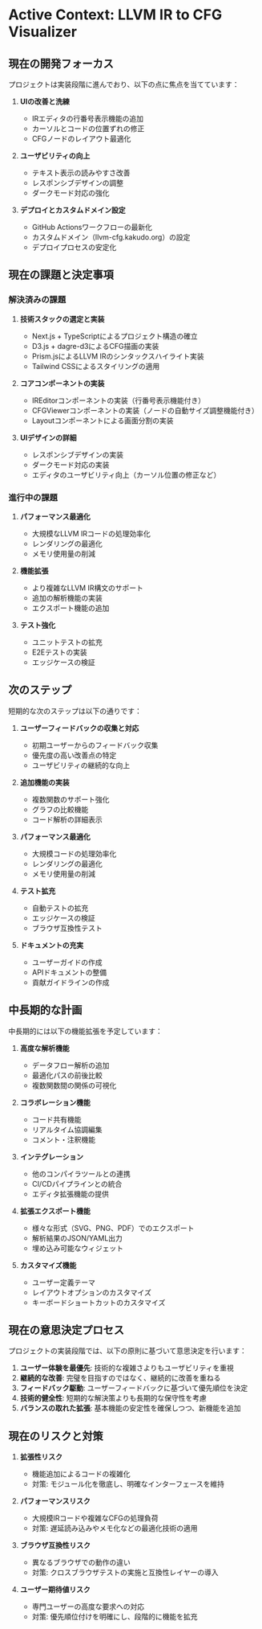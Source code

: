 # Active Context: LLVM IR to CFG Visualizer

## 現在の開発フォーカス

プロジェクトは実装段階に進んでおり、以下の点に焦点を当てています：

1. **UIの改善と洗練**
   - IRエディタの行番号表示機能の追加
   - カーソルとコードの位置ずれの修正
   - CFGノードのレイアウト最適化

2. **ユーザビリティの向上**
   - テキスト表示の読みやすさ改善
   - レスポンシブデザインの調整
   - ダークモード対応の強化

3. **デプロイとカスタムドメイン設定**
   - GitHub Actionsワークフローの最新化
   - カスタムドメイン（llvm-cfg.kakudo.org）の設定
   - デプロイプロセスの安定化

## 現在の課題と決定事項

### 解決済みの課題

1. **技術スタックの選定と実装**
   - Next.js + TypeScriptによるプロジェクト構造の確立
   - D3.js + dagre-d3によるCFG描画の実装
   - Prism.jsによるLLVM IRのシンタックスハイライト実装
   - Tailwind CSSによるスタイリングの適用

2. **コアコンポーネントの実装**
   - IREditorコンポーネントの実装（行番号表示機能付き）
   - CFGViewerコンポーネントの実装（ノードの自動サイズ調整機能付き）
   - Layoutコンポーネントによる画面分割の実装

3. **UIデザインの詳細**
   - レスポンシブデザインの実装
   - ダークモード対応の実装
   - エディタのユーザビリティ向上（カーソル位置の修正など）

### 進行中の課題

1. **パフォーマンス最適化**
   - 大規模なLLVM IRコードの処理効率化
   - レンダリングの最適化
   - メモリ使用量の削減

2. **機能拡張**
   - より複雑なLLVM IR構文のサポート
   - 追加の解析機能の実装
   - エクスポート機能の追加

3. **テスト強化**
   - ユニットテストの拡充
   - E2Eテストの実装
   - エッジケースの検証

## 次のステップ

短期的な次のステップは以下の通りです：

1. **ユーザーフィードバックの収集と対応**
   - 初期ユーザーからのフィードバック収集
   - 優先度の高い改善点の特定
   - ユーザビリティの継続的な向上

2. **追加機能の実装**
   - 複数関数のサポート強化
   - グラフの比較機能
   - コード解析の詳細表示

3. **パフォーマンス最適化**
   - 大規模コードの処理効率化
   - レンダリングの最適化
   - メモリ使用量の削減

4. **テスト拡充**
   - 自動テストの拡充
   - エッジケースの検証
   - ブラウザ互換性テスト

5. **ドキュメントの充実**
   - ユーザーガイドの作成
   - APIドキュメントの整備
   - 貢献ガイドラインの作成

## 中長期的な計画

中長期的には以下の機能拡張を予定しています：

1. **高度な解析機能**
   - データフロー解析の追加
   - 最適化パスの前後比較
   - 複数関数間の関係の可視化

2. **コラボレーション機能**
   - コード共有機能
   - リアルタイム協調編集
   - コメント・注釈機能

3. **インテグレーション**
   - 他のコンパイラツールとの連携
   - CI/CDパイプラインとの統合
   - エディタ拡張機能の提供

4. **拡張エクスポート機能**
   - 様々な形式（SVG、PNG、PDF）でのエクスポート
   - 解析結果のJSON/YAML出力
   - 埋め込み可能なウィジェット

5. **カスタマイズ機能**
   - ユーザー定義テーマ
   - レイアウトオプションのカスタマイズ
   - キーボードショートカットのカスタマイズ

## 現在の意思決定プロセス

プロジェクトの実装段階では、以下の原則に基づいて意思決定を行います：

1. **ユーザー体験を最優先**: 技術的な複雑さよりもユーザビリティを重視
2. **継続的な改善**: 完璧を目指すのではなく、継続的に改善を重ねる
3. **フィードバック駆動**: ユーザーフィードバックに基づいて優先順位を決定
4. **技術的健全性**: 短期的な解決策よりも長期的な保守性を考慮
5. **バランスの取れた拡張**: 基本機能の安定性を確保しつつ、新機能を追加

## 現在のリスクと対策

1. **拡張性リスク**
   - 機能追加によるコードの複雑化
   - 対策: モジュール化を徹底し、明確なインターフェースを維持

2. **パフォーマンスリスク**
   - 大規模IRコードや複雑なCFGの処理負荷
   - 対策: 遅延読み込みやメモ化などの最適化技術の適用

3. **ブラウザ互換性リスク**
   - 異なるブラウザでの動作の違い
   - 対策: クロスブラウザテストの実施と互換性レイヤーの導入

4. **ユーザー期待値リスク**
   - 専門ユーザーの高度な要求への対応
   - 対策: 優先順位付けを明確にし、段階的に機能を拡充
